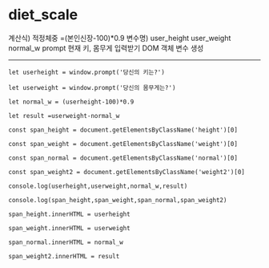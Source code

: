 # diet_scale
계산식) 적정체중 =(본인신장-100)*0.9
변수명) user_height user_weight normal_w
prompt 현재 키, 몸무게 입력받기
DOM 객체 변수 생성

---
`let userheight = window.prompt('당신의 키는?')`

`let userweight = window.prompt('당신의 몸무게는?')`

`let normal_w = (userheight-100)*0.9`

`let result =userweight-normal_w`

`const span_height = document.getElementsByClassName('height')[0]`

`const span_weight = document.getElementsByClassName('weight')[0]`

`const span_normal = document.getElementsByClassName('normal')[0]`

`const span_weight2 = document.getElementsByClassName('weight2')[0]`

`console.log(userheight,userweight,normal_w,result)`

`console.log(span_height,span_weight,span_normal,span_weight2)`

`span_height.innerHTML = userheight`

`span_weight.innerHTML = userweight`

`span_normal.innerHTML = normal_w`

`span_weight2.innerHTML = result`
